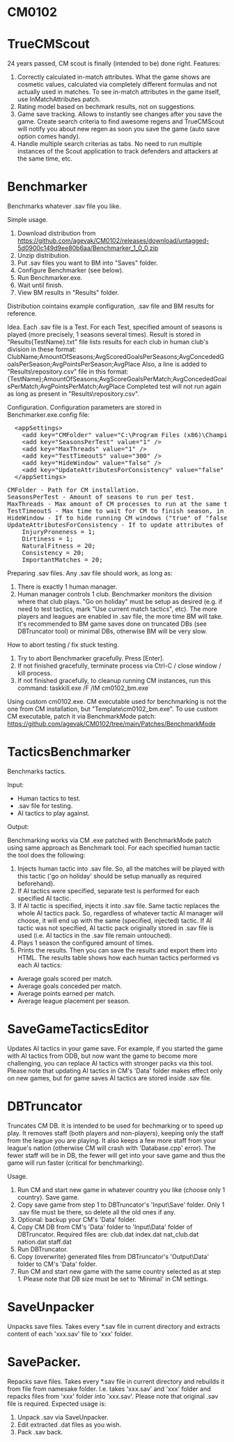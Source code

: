 # CM0102

# TrueCMScout
24 years passed, CM scout is finally (intended to be) done right.
Features:
1) Correctly calculated in-match attributes. What the game shows are cosmetic values, calculated via completely different
	formulas and not actually used in matches.
	To see in-match attributes in the game itself, use InMatchAttributes patch.
2) Rating model based on bechmark results, not on suggestions.
3) Game save tracking. Allows to instantly see changes after you save the game.
	Create search criteria to find awesome regens and TrueCMScout will notify you about new regen as soon you save
	the game (auto save option comes handy).
4) Handle multiple search criterias as tabs. No need to run multiple instances of the Scout application to track defenders
	and attackers at the same time, etc.

# Benchmarker
Benchmarks whatever .sav file you like.

Simple usage.
1) Download distribution from https://github.com/agevak/CM0102/releases/download/untagged-5d0900c149d9ee80b6aa/Benchmarker_1_0_0.zip
2) Unzip distribution.
3) Put .sav files you want to BM into "Saves" folder.
4) Configure Benchmarker (see below).
5) Run Benchmarker.exe.
6) Wait until finish.
7) View BM results in "Results" folder.

Distribution cointains example configuration, .sav file and BM results for reference.

Idea.
Each .sav file is a Test. For each Test, specified amount of seasons is played (more precisely, 1 seasons several times).
Result is stored in "Results\{TestName}.txt" file lists results for each club in human club's division in these format:
ClubName;AmountOfSeasons;AvgScoredGoalsPerSeasons;AvgConcededGoalsPerSeason;AvgPointsPerSeason;AvgPlace
Also, a line is added to "Results\repository.csv" file in this format:
{TestName};AmountOfSeasons;AvgScoreGoalsPerMatch;AvgConcededGoalsPerMatch;AvgPointsPerMatch;AvgPlace
Completed test will not run again as long as present in "Results\repository.csv".

Configuration.
Configuration parameters are stored in Benchmarker.exe.config file:
<pre>
  &lt;appSettings&gt;
    &lt;add key=&quot;CMFolder&quot; value=&quot;C:\Program Files (x86)\Championship Manager 01-02&quot; /&gt;
    &lt;add key=&quot;SeasonsPerTest&quot; value=&quot;1&quot; /&gt;
    &lt;add key=&quot;MaxThreads&quot; value=&quot;1&quot; /&gt;
    &lt;add key=&quot;TestTimeoutS&quot; value=&quot;300&quot; /&gt;
    &lt;add key=&quot;HideWindow&quot; value=&quot;false&quot; /&gt;
    &lt;add key=&quot;UpdateAttributesForConsistency&quot; value=&quot;false&quot; /&gt;
  &lt;/appSettings&gt;
</pre>
<pre>
CMFolder - Path for CM installation.
SeasonsPerTest - Amount of seasons to run per test.
MaxThreads - Max amount of CM processes to run at the same time. Amount of CPU threads is a reasonable value.
TestTimeoutS - Max time to wait for CM to finish season, in seconds.
HideWindow - If to hide running CM windows ("true" of "false").
UpdateAttributesForConsistency - If to update attributes of every player for consistency ("true" of "false"). Specifically:
	InjuryProneness = 1;
	Dirtiness = 1;
	NaturalFitness = 20;
	Consistency = 20;
	ImportantMatches = 20;
</pre>

Preparing .sav files.
Any .sav file should work, as long as:
1) There is exactly 1 human manager.
2) Human manager controls 1 club. Benchmarker monitors the division where that club plays.
"Go on holiday" must be setup as desired (e.g. if need to test tactics, mark "Use current match tactics", etc).
The more players and leagues are enabled in .sav file, the more time BM will take.
It's recommended to BM game saves done on truncated DBs (see DBTruncator tool) or minimal DBs, otherwise BM will be very slow.

How to abort testing / fix stuck testing.
1) Try to abort Benchmarker gracefully. Press [Enter].
2) If not finished gracefully, terminate process via Ctrl-C / close window / kill process.
3) If not finished gracefully, to cleanup running CM instances, run this command:
	taskkill.exe /F /IM cm0102_bm.exe

Using custom cm0102.exe.
CM executable used for benchmarking is not the one from CM installation, but "Template\cm0102_bm.exe".
To use custom CM executable, patch it via BenchmarkMode patch: https://github.com/agevak/CM0102/tree/main/Patches/BenchmarkMode

# TacticsBenchmarker
Benchmarks tactics.

Input:
<ul>
	<li>Human tactics to test.</li>
	<li>.sav file for testing.</li>
	<li>AI tactics to play against.</li>
</ul>

Output:

Benchmarking works via CM .exe patched with BenchmarkMode patch using same approach as Benchmark tool.
For each specified human tactic the tool does the following:
1) Injects human tactic into .sav file. So, all the matches will be played with this tactic ('go on holiday' should be setup manually as required beforehand).
2) If AI tactics were specified, separate test is performed for each specified AI tactic.
3) If AI tactic is specified, injects it into .sav file. Same tactic replaces the whole AI tactics pack. So, regardless	of whatever tactic AI manager will choose, it will end up with the same (specified, injected) tactic.
If AI tactic was not specified, AI tactic pack originally stored in .sav file is used (i.e. AI tactics in the .sav file remain untouched).
4) Plays 1 season the configured amount of times.
5) Prints the results.
Then you can save the results and export them into HTML.
The results table shows how each human tactics performed vs each AI tactics:
- Average goals scored per match.
- Average goals conceded per match.
- Average points earned per match.
- Average league placement per season.

# SaveGameTacticsEditor
Updates AI tactics in your game save. For example, if you started the game with AI tactics from ODB, but now want the game to become
more challenging, you can replace AI tactics with stronger packs via this tool.
Please note that updating AI tactics in CM's 'Data' folder makes effect only on new games, but for game saves AI tactics are stored
inside .sav file.

# DBTruncator
Truncates CM DB.
It is intended to be used for bechmarking or to speed up play.
It removes staff (both players and non-players), keeping only the staff from the league you are playing. It also keeps a few more staff
from your league's nation (otherwise CM will crash with 'Database.cpp' error).
The fewer staff will be in DB, the fewer will get into your save game and thus the game will run faster (critical for benchmarking).

Usage.
1) Run CM and start new game in whatever country you like (choose only 1 country). Save game.
2) Copy save game from step 1 to DBTruncator's 'Input\Save' folder. Only 1 .sav file must be there, so delete all the old ones if any.
3) Optional: backup your CM's 'Data' folder.
4) Copy CM DB from CM's 'Data' folder to 'Input\Data' folder of DBTruncator. Required files are:
club.dat
index.dat
nat_club.dat
nation.dat
staff.dat
5) Run DBTruncator.
6) Copy (overwrite) generated files from DBTruncator's 'Output\Data' folder to CM's 'Data' folder.
7) Run CM and start new game with the same country selected as at step 1. Please note that DB size must be set to 'Minimal' in CM settings.

# SaveUnpacker
Unpacks save files. Takes every *.sav file in current directory and extracts content of each 'xxx.sav' file to 'xxx' folder.

# SavePacker.
Repacks save files. Takes every *.sav file in current directory and rebuilds it from file from namesake folder.
I.e. takes 'xxx.sav' and 'xxx' folder and repacks files from 'xxx' folder into 'xxx.sav'. Please note that original .sav file is required.
Expected usage is:
1) Unpack .sav via SaveUnpacker.
2) Edit extracted .dat files as you wish.
3) Pack .sav back.
